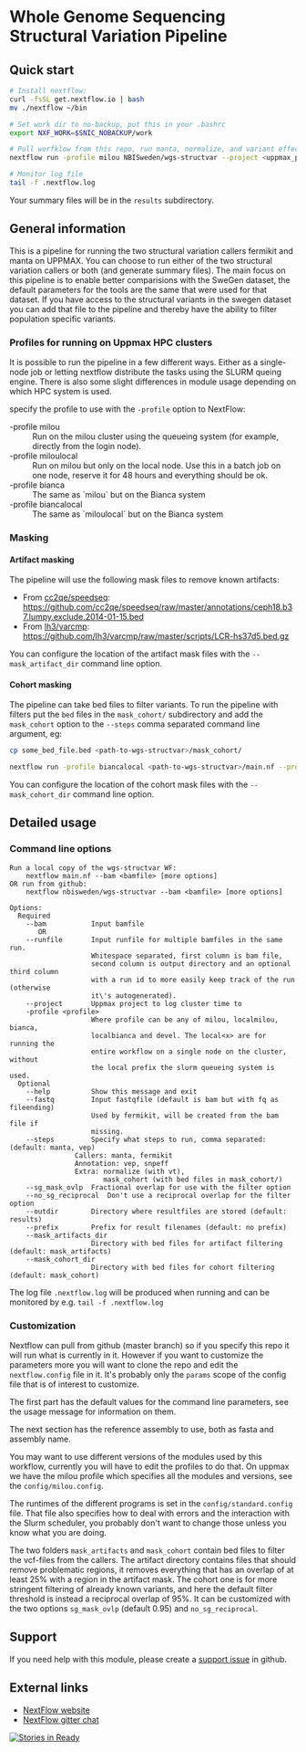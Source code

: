 # Whole Genome Sequencing Structural Variation Pipeline

## Quick start

```bash
# Install nextflow:
curl -fsSL get.nextflow.io | bash
mv ./nextflow ~/bin

# Set work dir to no-backup, put this in your .bashrc
export NXF_WORK=$SNIC_NOBACKUP/work

# Pull worfklow from this repo, run manta, normalize, and variant effect predictor:
nextflow run -profile milou NBISweden/wgs-structvar --project <uppmax_project_id> --bam <bamfile.bam> --steps manta,normalize,vep

# Monitor log file
tail -f .nextflow.log
```

Your summary files will be in the `results` subdirectory.


## General information

This is a pipeline for running the two structural variation callers fermikit
and manta on UPPMAX.
You can choose to run either of the two structural variation callers or both
(and generate summary files).
The main focus on this pipeline is to enable better comparisions with the
SweGen dataset, the default parameters for the tools are the same that were
used for that dataset. If you have access to the structural variants in the
swegen dataset you can add that file to the pipeline and thereby have the
ability to filter population specific variants.

### Profiles for running on Uppmax HPC clusters

It is possible to run the pipeline in a few different ways. Either as a
single-node job or letting nextflow distribute the tasks using the SLURM
queing engine. There is also some slight differences in module usage depending
on which HPC system is used.

specify the profile to use with the `-profile` option to NextFlow:

<dl>
  <dt>-profile milou</dt>
  <dd>Run on the milou cluster using the queueing system (for example,
  directly from the login node).
  <dt>-profile miloulocal</dt>
  <dd>Run on milou but only on the local node. Use this in a batch job on one
  node, reserve it for 48 hours and everything should be ok.
  <dt>-profile bianca</dt>
  <dd>The same as `milou` but on the Bianca system</dd>
  <dt>-profile biancalocal</dt>
  <dd>The same as `miloulocal` but on the Bianca system</dd>
</dl>


### Masking

#### Artifact masking

The pipeline will use the following mask files to remove known artifacts:

* From [cc2qe/speedseq](https://github.com/cc2qe/speedseq): https://github.com/cc2qe/speedseq/raw/master/annotations/ceph18.b37.lumpy.exclude.2014-01-15.bed
* From [lh3/varcmp](https://github.com/lh3/varcmp): https://github.com/lh3/varcmp/raw/master/scripts/LCR-hs37d5.bed.gz

You can configure the location of the artifact mask files with the
`--mask_artifact_dir` command line option.


#### Cohort masking

The pipeline can take bed files to filter variants. To run the pipeline with
filters put the `bed` files in the `mask_cohort/` subdirectory and add the
`mask_cohort` option to the `--steps` comma separated command line argument, eg:

```bash
cp some_bed_file.bed <path-to-wgs-structvar>/mask_cohort/

nextflow run -profile biancalocal <path-to-wgs-structvar>/main.nf --project <uppmax_project_id> --bam <bamfile.bam> --steps manta,normalize,vep,mask_cohort
```

You can configure the location of the cohort mask files with the
`--mask_cohort_dir` command line option.

## Detailed usage

### Command line options

```
Run a local copy of the wgs-structvar WF:
    nextflow main.nf --bam <bamfile> [more options]
OR run from github:
    nextflow nbisweden/wgs-structvar --bam <bamfile> [more options]

Options:
  Required
    --bam           Input bamfile
       OR
    --runfile       Input runfile for multiple bamfiles in the same run.
                    Whitespace separated, first column is bam file,
                    second column is output directory and an optional third column
                    with a run id to more easily keep track of the run (otherwise
                    it\'s autogenerated).
    --project       Uppmax project to log cluster time to
    -profile <profile>
                    Where profile can be any of milou, localmilou, bianca,
                    localbianca and devel. The local<x> are for running the
                    entire workflow on a single node on the cluster, without
                    the local prefix the slurm queueing system is used.
  Optional
    --help          Show this message and exit
    --fastq         Input fastqfile (default is bam but with fq as fileending)
                    Used by fermikit, will be created from the bam file if
                    missing.
    --steps         Specify what steps to run, comma separated: (default: manta, vep)
                Callers: manta, fermikit
                Annotation: vep, snpeff
                Extra: normalize (with vt),
                       mask_cohort (with bed files in mask_cohort/)
    --sg_mask_ovlp  Fractional overlap for use with the filter option
    --no_sg_reciprocal  Don't use a reciprocal overlap for the filter option
    --outdir        Directory where resultfiles are stored (default: results)
    --prefix        Prefix for result filenames (default: no prefix)
    --mask_artifacts_dir
                    Directory with bed files for artifact filtering (default: mask_artifacts)
    --mask_cohort_dir
                    Directory with bed files for cohort filtering (default: mask_cohort)
```

The log file `.nextflow.log` will be produced when running and can be monitored
by e.g. `tail -f .nextflow.log`


### Customization

Nextflow can pull from github (master branch) so if you specify this repo it will run
what is currently in it. However if you want to customize the parameters more you will
want to clone the repo and edit the `nextflow.config` file in it.
It's probably only the `params` scope of the config file that is of interest
to customize.

The first part has the default values for the command line parameters, see the
usage message for information on them.

The next section has the reference assembly to use, both as fasta and assembly
name.

You may want to use different versions of the modules used by this workflow,
currently you will have to edit the profiles to do that. On uppmax we have the
milou profile which specifies all the modules and versions, see the
`config/milou.config`.

The runtimes of the different programs is set in the `config/standard.config`
file. That file also specifies how to deal with errors and the interaction
with the Slurm scheduler, you probably don't want to change those unless you
know what you are doing.

The two folders `mask_artifacts` and `mask_cohort` contain bed files to
filter the vcf-files from the callers. The artifact directory contains files
that should remove problematic regions, it removes everything that has an
overlap of at least 25% with a region in the artifact mask. The cohort one is
for more stringent filtering of already known variants, and here the default
filter threshold is instead a reciprocal overlap of 95%. It can be customized
with the two options `sg_mask_ovlp` (default 0.95) and `no_sg_reciprocal`.


## Support

If you need help with this module, please create a [support issue](https://github.com/NBISweden/wgs-structvar/issues/new?title=Support&body=Describe%20your%20error%20here.%0A%0AInclude%20as%20much%20information%20as%20possible,%20especially%20what%20system%20you%20ran%20this%20on,%20the%20.nextflow.log%20and%20the%20terminal%20output%20from%20the%20program.%0A%0ARemember%20that%20this%20is%20a%20public%20form,%20don%27t%20include%20private%20information.) in github.

## External links

* [NextFlow website](http://www.nextflow.io)
* [NextFlow gitter chat](https://gitter.im/nextflow-io/nextflow)

[![Stories in Ready](https://badge.waffle.io/NBISweden/wgs-structvar.png?label=ready&title=Ready)](https://waffle.io/NBISweden/wgs-structvar)
